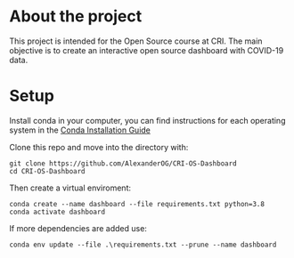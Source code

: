 # About the project
This project is intended for the Open Source course at CRI. The main objective is to create an interactive open source dashboard with COVID-19 data.

# Setup
Install conda in your computer, you can find instructions for each operating system in the [Conda Installation Guide](https://docs.conda.io/projects/conda/en/latest/user-guide/install/index.html)

Clone this repo and move into the directory with:
```
git clone https://github.com/AlexanderOG/CRI-OS-Dashboard
cd CRI-OS-Dashboard
```

Then create a virtual enviroment:
``` 
conda create --name dashboard --file requirements.txt python=3.8
conda activate dashboard
```

If more dependencies are added use:
```
conda env update --file .\requirements.txt --prune --name dashboard 
```